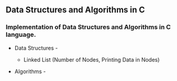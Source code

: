 ## Data Structures and Algorithms in C

### Implementation of Data Structures and Algorithms in C language.
* Data Structures -
  * Linked List (Number of Nodes, Printing Data in Nodes)
  
  
* Algorithms -
